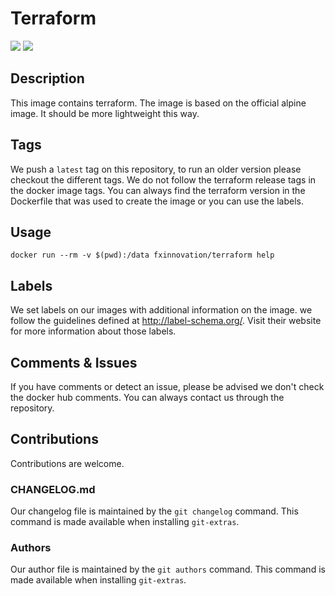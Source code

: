 # Terraform
[![](https://images.microbadger.com/badges/version/fxinnovation/terraform.svg)](https://microbadger.com/images/fxinnovation/terraform "Get your own version badge on microbadger.com") [![](https://images.microbadger.com/badges/image/fxinnovation/terraform.svg)](https://microbadger.com/images/fxinnovation/terraform "Get your own image badge on microbadger.com")
## Description
This image contains terraform. The image is based on the official alpine image. It should be more lightweight this way.

## Tags
We push a `latest` tag on this repository, to run an older version please checkout the different tags.
We do not follow the terraform release tags in the docker image tags. You can always find the terraform version in the Dockerfile that was used to create the image or you can use the labels.

## Usage
`docker run --rm -v $(pwd):/data fxinnovation/terraform help`

## Labels
We set labels on our images with additional information on the image. we follow the guidelines defined at http://label-schema.org/. Visit their website for more information about those labels.

## Comments & Issues
If you have comments or detect an issue, please be advised we don't check the docker hub comments. You can always contact us through the repository.

## Contributions
Contributions are welcome.

### CHANGELOG.md
Our changelog file is maintained by the `git changelog` command. This command is made available when installing `git-extras`.

### Authors
Our author file is maintained by the `git authors` command. This command is made available when installing `git-extras`.
